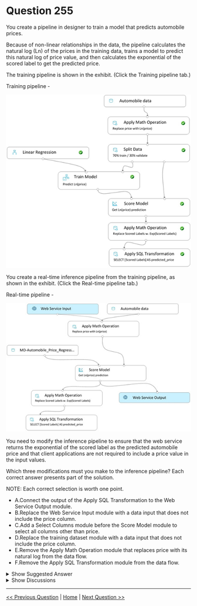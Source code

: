 # Question 255

You create a pipeline in designer to train a model that predicts automobile prices.

Because of non-linear relationships in the data, the pipeline calculates the natural log (Ln) of the prices in the training data, trains a model to predict this natural log of price value, and then calculates the exponential of the scored label to get the predicted price.

The training pipeline is shown in the exhibit. (Click the Training pipeline tab.)

Training pipeline -

![Question Image](../images/q255_q_0026700001.png)

You create a real-time inference pipeline from the training pipeline, as shown in the exhibit. (Click the Real-time pipeline tab.)

Real-time pipeline -

![Question Image](../images/q255_q_0026800001.jpg)

You need to modify the inference pipeline to ensure that the web service returns the exponential of the scored label as the predicted automobile price and that client applications are not required to include a price value in the input values.

Which three modifications must you make to the inference pipeline? Each correct answer presents part of the solution.

NOTE: Each correct selection is worth one point.

- A.Connect the output of the Apply SQL Transformation to the Web Service Output module.
- B.Replace the Web Service Input module with a data input that does not include the price column.
- C.Add a Select Columns module before the Score Model module to select all columns other than price.
- D.Replace the training dataset module with a data input that does not include the price column.
- E.Remove the Apply Math Operation module that replaces price with its natural log from the data flow.
- F.Remove the Apply SQL Transformation module from the data flow.

<details>
  <summary>Show Suggested Answer</summary>

<strong>ACE</strong><br>

</details>

<details>
  <summary>Show Discussions</summary>

<blockquote><p><strong>scipio</strong> <code>(Tue 16 Nov 2021 23:41)</code> - <em>Upvotes: 18</em></p><p>In contrast to other comments I think the answer ACE is correct. How you can achieve D in a pipeline? Either you change the dataset (you need to create a new one removing one column from the original training dataset), or you use C.
In other words to achieve D you need to do C!</p></blockquote>
<blockquote><p><strong>TEO96B</strong> <code>(Wed 15 Jun 2022 16:34)</code> - <em>Upvotes: 2</em></p><p>I almost agree with you, but choosing C how can I apply A hence accept the &quot;apply sql trasformation&quot; output? I mean, we should remove both &quot;apply math operation&quot; modules and then accept the sql output... I think that the answer is still incorrect, or am I missing anything?</p></blockquote>
<blockquote><p><strong>ACSC</strong> <code>(Sat 09 Oct 2021 07:53)</code> - <em>Upvotes: 7</em></p><p>A, D, E: connect the output after the last operation, you have to discard the the price column and because of this you don&#x27;t need to replace price anymore.</p></blockquote>
<blockquote><p><strong>PI_Team</strong> <code>(Wed 05 Jun 2024 14:49)</code> - <em>Upvotes: 2</em></p><p>A. Connect the output of the Apply SQL Transformation to the Web Service Output module: This ensures that the transformed scores (actual predicted prices) are returned.

B. Replace the Web Service Input module with a data input that does not include the price column: To prevent the need for price as an input.

C. Add a Select Columns module before the Score Model module to select all columns other than price: To ensure the model uses only the necessary input features, excluding the price.</p></blockquote>

<blockquote><p><strong>vv_bb</strong> <code>(Wed 15 May 2024 20:47)</code> - <em>Upvotes: 1</em></p><p>The correct answer is ADE

Check this page, section &quot;Create and run an inference pipeline&quot;

https://microsoftlearning.github.io/AI-900-AIFundamentals/instructions/02a-create-regression-model.html</p></blockquote>

<blockquote><p><strong>eloyinaay</strong> <code>(Wed 06 Sep 2023 14:28)</code> - <em>Upvotes: 2</em></p><p>on 2023/03/6 exam!</p></blockquote>
<blockquote><p><strong>Gferreira</strong> <code>(Thu 13 Jul 2023 21:03)</code> - <em>Upvotes: 1</em></p><p>Sorry, ABE</p></blockquote>
<blockquote><p><strong>Gferreira</strong> <code>(Thu 13 Jul 2023 21:00)</code> - <em>Upvotes: 1</em></p><p>ABF . Analyze</p></blockquote>
<blockquote><p><strong>michaelmorar</strong> <code>(Sun 02 Jul 2023 20:01)</code> - <em>Upvotes: 3</em></p><p>D refers to training data which doesn&#x27;t apply in inference pipelines</p></blockquote>
<blockquote><p><strong>DaniloMagone</strong> <code>(Sat 26 Oct 2024 12:46)</code> - <em>Upvotes: 1</em></p><p>This is the exact reason that D is correct. Training data is in the Pipeline and it should not be there.</p></blockquote>
<blockquote><p><strong>amokrane_mancer</strong> <code>(Thu 20 Apr 2023 13:12)</code> - <em>Upvotes: 2</em></p><p>ACE is correct</p></blockquote>
<blockquote><p><strong>therealola</strong> <code>(Sun 18 Dec 2022 02:45)</code> - <em>Upvotes: 2</em></p><p>On exam 18-06-22</p></blockquote>
<blockquote><p><strong>racnaoamo</strong> <code>(Sat 19 Nov 2022 08:59)</code> - <em>Upvotes: 1</em></p><p>on exam 18-5-22</p></blockquote>
<blockquote><p><strong>majma</strong> <code>(Tue 25 Oct 2022 10:33)</code> - <em>Upvotes: 1</em></p><p>I think scipio is right</p></blockquote>
<blockquote><p><strong>synapse</strong> <code>(Mon 12 Sep 2022 00:14)</code> - <em>Upvotes: 1</em></p><p>ACD Looks good.</p></blockquote>
<blockquote><p><strong>TheCyanideLancer</strong> <code>(Mon 25 Jul 2022 03:20)</code> - <em>Upvotes: 2</em></p><p>As per this answer must be ACD
https://docs.microsoft.com/en-us/learn/modules/create-regression-model-azure-machine-learning-designer/inference-pipeline?ns-enrollment-type=LearningPath&amp;ns-enrollment-id=learn.wwl.create-no-code-predictive-models-with-azure-machine-learning</p></blockquote>
<blockquote><p><strong>ferdcoz</strong> <code>(Tue 17 Dec 2024 14:59)</code> - <em>Upvotes: 1</em></p><p>It doesnt make sense you&#x27;re (C) selectin all columns other than price but at the same time replacing for a dataset that does not include the price column (D)</p></blockquote>
<blockquote><p><strong>ranjsi01</strong> <code>(Fri 29 Jul 2022 16:40)</code> - <em>Upvotes: 1</em></p><p>Agree i just checked as well. ACD is correct</p></blockquote>
<blockquote><p><strong>dija123</strong> <code>(Tue 07 Jun 2022 16:29)</code> - <em>Upvotes: 3</em></p><p>I agree with ACE</p></blockquote>
<blockquote><p><strong>leo99</strong> <code>(Mon 06 Jun 2022 13:31)</code> - <em>Upvotes: 3</em></p><p>Answer is correct. Remember, we need to modify the real-time pipeline. A: connect the output of SQL transformation to the web service output to return the exponential of predicted label. The model was trained to predict the natural log of the prices. C &amp; E: since we are doing inferencing, we don&#x27;t need the target variable.</p></blockquote>
<blockquote><p><strong>tunaktunak</strong> <code>(Thu 26 May 2022 11:19)</code> - <em>Upvotes: 3</em></p><p>On exam 26/11/2021</p></blockquote>

</details>

---

[<< Previous Question](question_254.md) | [Home](../index.md) | [Next Question >>](question_256.md)

